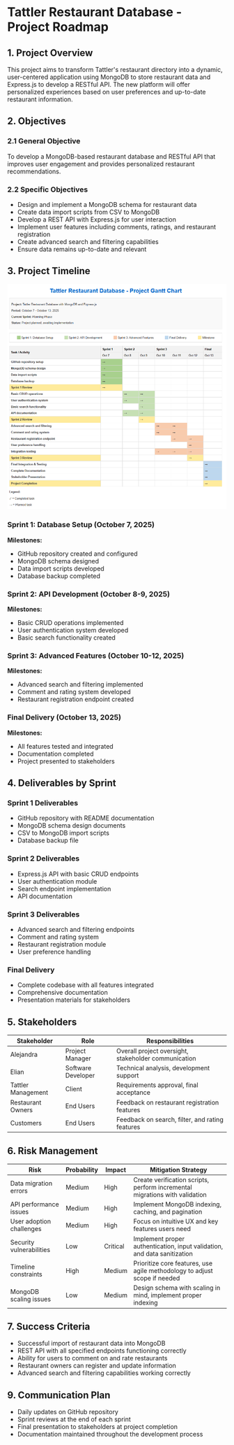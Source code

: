 # Tattler Restaurant Database - Project Roadmap

## 1. Project Overview
This project aims to transform Tattler's restaurant directory into a dynamic, user-centered application using MongoDB to store restaurant data and Express.js to develop a RESTful API. The new platform will offer personalized experiences based on user preferences and up-to-date restaurant information.

## 2. Objectives

### 2.1 General Objective
To develop a MongoDB-based restaurant database and RESTful API that improves user engagement and provides personalized restaurant recommendations.

### 2.2 Specific Objectives
- Design and implement a MongoDB schema for restaurant data
- Create data import scripts from CSV to MongoDB
- Develop a REST API with Express.js for user interaction
- Implement user features including comments, ratings, and restaurant registration
- Create advanced search and filtering capabilities
- Ensure data remains up-to-date and relevant

## 3. Project Timeline
![alt text](gantt_chart.png)
### Sprint 1: Database Setup (October 7, 2025)
**Milestones:**
- GitHub repository created and configured
- MongoDB schema designed
- Data import scripts developed
- Database backup completed

### Sprint 2: API Development (October 8-9, 2025)
**Milestones:**
- Basic CRUD operations implemented
- User authentication system developed
- Basic search functionality created

### Sprint 3: Advanced Features (October 10-12, 2025)
**Milestones:**
- Advanced search and filtering implemented
- Comment and rating system developed
- Restaurant registration endpoint created

### Final Delivery (October 13, 2025)
**Milestones:**
- All features tested and integrated
- Documentation completed
- Project presented to stakeholders

## 4. Deliverables by Sprint

### Sprint 1 Deliverables
- GitHub repository with README documentation
- MongoDB schema design documents
- CSV to MongoDB import scripts
- Database backup file

### Sprint 2 Deliverables
- Express.js API with basic CRUD endpoints
- User authentication module
- Search endpoint implementation
- API documentation

### Sprint 3 Deliverables
- Advanced search and filtering endpoints
- Comment and rating system
- Restaurant registration module
- User preference handling

### Final Delivery
- Complete codebase with all features integrated
- Comprehensive documentation
- Presentation materials for stakeholders



## 5. Stakeholders

| Stakeholder | Role | Responsibilities |
|-------------|------|------------------|
| Alejandra | Project Manager | Overall project oversight, stakeholder communication |
| Elian | Software Developer | Technical analysis, development support |
| Tattler Management | Client | Requirements approval, final acceptance |
| Restaurant Owners | End Users | Feedback on restaurant registration features |
| Customers | End Users | Feedback on search, filter, and rating features |

## 6. Risk Management

| Risk | Probability | Impact | Mitigation Strategy |
|------|------------|--------|---------------------|
| Data migration errors | Medium | High | Create verification scripts, perform incremental migrations with validation |
| API performance issues | Medium | High | Implement MongoDB indexing, caching, and pagination |
| User adoption challenges | Medium | High | Focus on intuitive UX and key features users need |
| Security vulnerabilities | Low | Critical | Implement proper authentication, input validation, and data sanitization |
| Timeline constraints | High | Medium | Prioritize core features, use agile methodology to adjust scope if needed |
| MongoDB scaling issues | Low | Medium | Design schema with scaling in mind, implement proper indexing |

## 7. Success Criteria
- Successful import of restaurant data into MongoDB
- REST API with all specified endpoints functioning correctly
- Ability for users to comment on and rate restaurants
- Restaurant owners can register and update information
- Advanced search and filtering capabilities working correctly

## 9. Communication Plan
- Daily updates on GitHub repository
- Sprint reviews at the end of each sprint
- Final presentation to stakeholders at project completion
- Documentation maintained throughout the development process